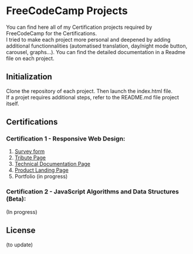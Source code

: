 ﻿# FreeCodeCamp Projects
 
You can find here all of my Certification projects required by FreeCodeCamp for the Certifications. \
I tried to make each project more personal and deepened by adding additional functionnalities (automatised translation, day/night mode button, carousel, graphs...).
You can find the detailed documentation in a Readme file on each project. 

## Initialization 
Clone the repository of each project. Then launch the index.html file. \
If a projet requires additional steps, refer to the README.md file project itself.

## Certifications
### Certification 1 - Responsive Web Design: 
1. [Survey form](https://github.com/Lrigami/FreeCodeCamp-Projects/tree/main/Certif-ResponsiveWebDesign/FirstProject-SurveyForm)
2. [Tribute Page](https://github.com/Lrigami/FreeCodeCamp-Projects/tree/main/Certif-ResponsiveWebDesign/SecondProject-TributePage)
3. [Technical Documentation Page](https://github.com/Lrigami/FreeCodeCamp-Projects/tree/main/Certif-ResponsiveWebDesign/ThirdProject-TechnicalDocumentationPage)
4. [Product Landing Page](https://github.com/Lrigami/FreeCodeCamp-Projects/tree/main/Certif-ResponsiveWebDesign/FourthProject-ProductLandingPage)
5. Portfolio (in progress)

### Certification 2 - JavaScript Algorithms and Data Structures (Beta):
(In progress)

## License
(to update)
